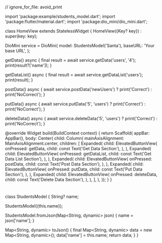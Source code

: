 // ignore_for_file: avoid_print

import 'package:example/students_model.dart';
import 'package:flutter/material.dart';
import 'package:dio_mini/dio_mini.dart';

class HomeView extends StatelessWidget {
  HomeView({Key? key}) : super(key: key);

  DioMini service = DioMini(
    model: StudentsModel('Santa'),
    baseURL: 'Your base URL',
  );

  getData() async {
    final result = await service.getData('users', '4');
    print(result?['name']);
  }

  getDataList() async {
    final result = await service.getDataList('users');
    print(result);
  }

  postData() async {
    await service.postData('newUsers') ? print('Correct') : print('NoCorrect');
  }

  putData() async {
    await service.putData('5', 'users') ? print('Correct') : print('NoCorrect');
  }

  deleteData() async {
    await service.deleteData('5', 'users')
        ? print('Correct')
        : print('NoCorrect');
  }

  @override
  Widget build(BuildContext context) {
    return Scaffold(
        appBar: AppBar(),
        body: Center(
          child: Column(
            mainAxisAlignment: MainAxisAlignment.center,
            children: [
              Expanded(
                child: ElevatedButtonView(
                  onPressed: getData,
                  child: const Text('Get Data Section'),
                ),
              ),
              Expanded(
                child: ElevatedButtonView(
                  onPressed: getDataList,
                  child: const Text('Get Data List Section'),
                ),
              ),
              Expanded(
                child: ElevatedButtonView(
                  onPressed: postData,
                  child: const Text('Post Data Section'),
                ),
              ),
              Expanded(
                child: ElevatedButtonView(
                  onPressed: putData,
                  child: const Text('Put Data Section'),
                ),
              ),
              Expanded(
                child: ElevatedButtonView(
                  onPressed: deleteData,
                  child: const Text('Delete Data Section'),
                ),
              ),
            ],
          ),
        ));
  }
}


#

class StudentsModel {
  String? name;

  StudentsModel({this.name});

  StudentsModel.fromJson(Map<String, dynamic> json) {
    name = json['name'];
  }

  Map<String, dynamic> toJson() {
    final Map<String, dynamic> data = new Map<String, dynamic>();
    data['name'] = this.name;
    return data;
  }
}

